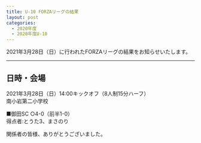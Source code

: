 ```yaml
---
title: U-10 FORZAリーグの結果
layout: post
categories:
  - 2020年度
  - 2020年度U-10
---
```


2021年3月28日（日）に行われたFORZAリーグの結果をお知らせいたします。

*** 

## 日時・会場

2021年3月28日（日）14:00キックオフ（8人制15分ハーフ）<br>
南小岩第二小学校

■御田SC
○4-0（前半1-0）<br>
得点者:とうた3、まさのり

関係者の皆様、ありがとうございました。
